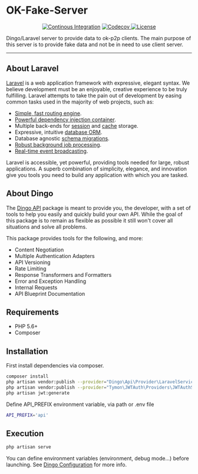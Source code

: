 OK-Fake-Server
===================
<p align="center">
<a href="https://travis-ci.org/Yorxxx/ok-fake-server.svg?branch=master"><img src="https://travis-ci.org/Yorxxx/ok-fake-server.svg?branch=master" alt="Continous Integration"></a>
<a href="https://codecov.io/gh/Yorxxx/ok-fake-server">
  <img src="https://codecov.io/gh/Yorxxx/ok-fake-server/branch/master/graph/badge.svg" alt="Codecov" />
</a>
<a href="https://packagist.org/packages/laravel/framework"><img src="https://poser.pugx.org/laravel/framework/license.svg" alt="License"></a>
</p>

Dingo/Laravel server to provide data to ok-p2p clients. 
The main purpose of this server is to provide fake data and not be in need to use client server.

----------


## About Laravel

[Laravel](https://laravel.com/) is a web application framework with expressive, elegant syntax. We believe development must be an enjoyable, creative experience to be truly fulfilling. Laravel attempts to take the pain out of development by easing common tasks used in the majority of web projects, such as:

- [Simple, fast routing engine](https://laravel.com/docs/routing).
- [Powerful dependency injection container](https://laravel.com/docs/container).
- Multiple back-ends for [session](https://laravel.com/docs/session) and [cache](https://laravel.com/docs/cache) storage.
- Expressive, intuitive [database ORM](https://laravel.com/docs/eloquent).
- Database agnostic [schema migrations](https://laravel.com/docs/migrations).
- [Robust background job processing](https://laravel.com/docs/queues).
- [Real-time event broadcasting](https://laravel.com/docs/broadcasting).

Laravel is accessible, yet powerful, providing tools needed for large, robust applications. A superb combination of simplicity, elegance, and innovation give you tools you need to build any application with which you are tasked.

## About Dingo

The [Dingo API](https://github.com/dingo/api) package is meant to provide you, the developer, with a set of tools to help you easily and quickly build your own API. While the goal of this package is to remain as flexible as possible it still won't cover all situations and solve all problems.

This package provides tools for the following, and more:

- Content Negotiation
- Multiple Authentication Adapters
- API Versioning
- Rate Limiting
- Response Transformers and Formatters
- Error and Exception Handling
- Internal Requests
- API Blueprint Documentation

## Requirements

- PHP 5.6+
- Composer

## Installation

First install dependencies via composer.
```bash
composer install
php artisan vendor:publish --provider="Dingo\Api\Provider\LaravelServiceProvider"
php artisan vendor:publish --provider="Tymon\JWTAuth\Providers\JWTAuthServiceProvider"
php artisan jwt:generate
```
Define API_PREFIX environment variable, via path or .env file
```bash
API_PREFIX='api'
```

## Execution
```bash
php artisan serve
```

You can define environment variables (environment, debug mode...) before launching. See [Dingo Configuration](https://github.com/dingo/api/wiki/Configuration) for more info.
